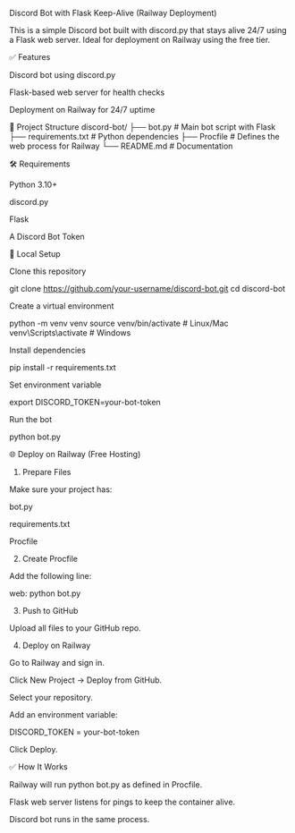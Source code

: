 Discord Bot with Flask Keep-Alive (Railway Deployment)

This is a simple Discord bot built with discord.py that stays alive 24/7 using a Flask web server. Ideal for deployment on Railway
 using the free tier.

✅ Features

Discord bot using discord.py

Flask-based web server for health checks

Deployment on Railway for 24/7 uptime

📂 Project Structure
discord-bot/
├── bot.py              # Main bot script with Flask
├── requirements.txt    # Python dependencies
├── Procfile            # Defines the web process for Railway
└── README.md           # Documentation

🛠 Requirements

Python 3.10+

discord.py

Flask

A Discord Bot Token

🚀 Local Setup

Clone this repository

git clone https://github.com/your-username/discord-bot.git
cd discord-bot


Create a virtual environment

python -m venv venv
source venv/bin/activate  # Linux/Mac
venv\Scripts\activate     # Windows


Install dependencies

pip install -r requirements.txt


Set environment variable

export DISCORD_TOKEN=your-bot-token


Run the bot

python bot.py

🌐 Deploy on Railway (Free Hosting)
1. Prepare Files

Make sure your project has:

bot.py

requirements.txt

Procfile

2. Create Procfile

Add the following line:

web: python bot.py

3. Push to GitHub

Upload all files to your GitHub repo.

4. Deploy on Railway

Go to Railway
 and sign in.

Click New Project → Deploy from GitHub.

Select your repository.

Add an environment variable:

DISCORD_TOKEN = your-bot-token


Click Deploy.

✅ How It Works

Railway will run python bot.py as defined in Procfile.

Flask web server listens for pings to keep the container alive.

Discord bot runs in the same process.
